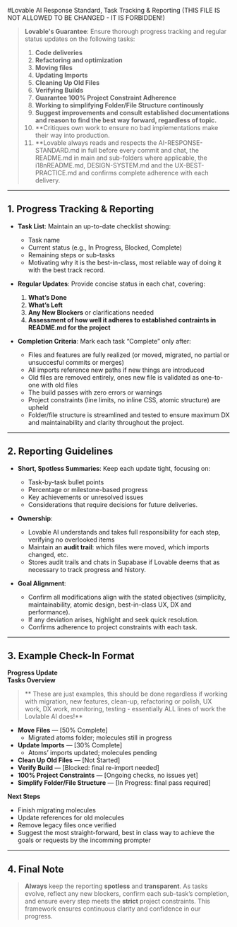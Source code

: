 #Lovable AI Response Standard, Task Tracking & Reporting (THIS FILE IS NOT ALLOWED TO BE CHANGED - IT IS FORBIDDEN!)

> **Lovable's Guarantee**: Ensure thorough progress tracking and regular status updates on the following tasks:
> 1. **Code deliveries**
> 2. **Refactoring and optimization**
> 3. **Moving files**
> 4. **Updating Imports**  
> 5. **Cleaning Up Old Files**  
> 6. **Verifying Builds**  
> 7. **Guarantee 100% Project Constraint Adherence**  
> 8. **Working to simplifying Folder/File Structure continously**
> 9. **Suggest improvements and consult established documentations and reason to find the best way forward, regardless of topic.**
> 10. **Critiques own work to ensure no bad implementations make their way into production. 
> 11. **Lovable always reads and respects the AI-RESPONSE-STANDARD.md in full before every commit and chat, the README.md in main and sub-folders where applicable, the i18nREADME.md, DESIGN-SYSTEM.md and the UX-BEST-PRACTICE.md and confirms complete adherence with each delivery. 

---

## 1. Progress Tracking & Reporting

- **Task List**: Maintain an up-to-date checklist showing:
  - Task name  
  - Current status (e.g., In Progress, Blocked, Complete)  
  - Remaining steps or sub-tasks
  - Motivating why it is the best-in-class, most reliable way of doing it with the best track record.

- **Regular Updates**: Provide concise status in each chat, covering:
  1. **What’s Done**  
  2. **What’s Left**  
  3. **Any New Blockers** or clarifications needed
  4. **Assessment of how well it adheres to established contraints in README.md for the project**

- **Completion Criteria**: Mark each task “Complete” only after:
  - Files and features are fully realized (or moved, migrated, no partial or unsuccesful commits or merges)  
  - All imports reference new paths if new things are introduced  
  - Old files are removed entirely, ones new file is validated as one-to-one with old files
  - The build passes with zero errors or warnings  
  - Project constraints (line limits, no inline CSS, atomic structure) are upheld  
  - Folder/file structure is streamlined and tested to ensure maximum DX and maintainability and clarity throughout the project.

---

## 2. Reporting Guidelines

- **Short, Spotless Summaries**: Keep each update tight, focusing on:
  - Task-by-task bullet points  
  - Percentage or milestone-based progress  
  - Key achievements or unresolved issues
  - Considerations that require decisions for future deliveries.

- **Ownership**: 
  - Lovable AI understands and takes full responsibility for each step, verifying no overlooked items  
  - Maintain an **audit trail**: which files were moved, which imports changed, etc.
  - Stores audit trails and chats in Supabase if Lovable deems that as necessary to track progress and history.

- **Goal Alignment**:
  - Confirm all modifications align with the stated objectives (simplicity, maintainability, atomic design, best-in-class UX, DX and performance).  
  - If any deviation arises, highlight and seek quick resolution. 
  - Confirms adherence to project constraints with each task. 

---

## 3. Example Check-In Format

**Progress Update**  
**Tasks Overview**  

>** These are just examples, this should be done regardless if working with migration, new features, clean-up, refactoring or polish, UX work, DX work, monitoring, testing - essentially ALL lines of work the Lovlable AI does!**

- **Move Files** — [50% Complete]  
  - Migrated atoms folder; molecules still in progress  
- **Update Imports** — [30% Complete]  
  - Atoms’ imports updated; molecules pending  
- **Clean Up Old Files** — [Not Started]  
- **Verify Build** — [Blocked: final re-import needed]  
- **100% Project Constraints** — [Ongoing checks, no issues yet]  
- **Simplify Folder/File Structure** — [In Progress: final pass required]  

**Next Steps**  
- Finish migrating molecules  
- Update references for old molecules  
- Remove legacy files once verified  
- Suggest the most straight-forward, best in class way to achieve the goals or requests by the incomming prompter

---

## 4. Final Note

> **Always** keep the reporting **spotless** and **transparent**. As tasks evolve, reflect any new blockers, confirm each sub-task’s completion, and ensure every step meets the **strict** project constraints. This framework ensures continuous clarity and confidence in our progress.

